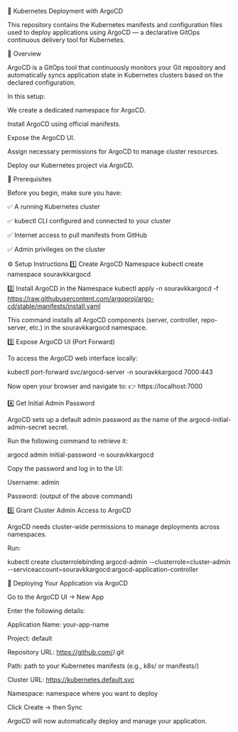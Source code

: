 🚀 Kubernetes Deployment with ArgoCD

This repository contains the Kubernetes manifests and configuration files used to deploy applications using ArgoCD — a declarative GitOps continuous delivery tool for Kubernetes.

🧠 Overview

ArgoCD is a GitOps tool that continuously monitors your Git repository and automatically syncs application state in Kubernetes clusters based on the declared configuration.

In this setup:

We create a dedicated namespace for ArgoCD.

Install ArgoCD using official manifests.

Expose the ArgoCD UI.

Assign necessary permissions for ArgoCD to manage cluster resources.

Deploy our Kubernetes project via ArgoCD.

🧩 Prerequisites

Before you begin, make sure you have:

✅ A running Kubernetes cluster

✅ kubectl CLI configured and connected to your cluster

✅ Internet access to pull manifests from GitHub

✅ Admin privileges on the cluster

⚙️ Setup Instructions
1️⃣ Create ArgoCD Namespace
kubectl create namespace souravkkargocd

2️⃣ Install ArgoCD in the Namespace
kubectl apply -n souravkkargocd -f https://raw.githubusercontent.com/argoproj/argo-cd/stable/manifests/install.yaml


This command installs all ArgoCD components (server, controller, repo-server, etc.) in the souravkkargocd namespace.

3️⃣ Expose ArgoCD UI (Port Forward)

To access the ArgoCD web interface locally:

kubectl port-forward svc/argocd-server -n souravkkargocd 7000:443


Now open your browser and navigate to:
👉 https://localhost:7000

4️⃣ Get Initial Admin Password

ArgoCD sets up a default admin password as the name of the argocd-initial-admin-secret secret.

Run the following command to retrieve it:

argocd admin initial-password -n souravkkargocd


Copy the password and log in to the UI:

Username: admin

Password: (output of the above command)

5️⃣ Grant Cluster Admin Access to ArgoCD

ArgoCD needs cluster-wide permissions to manage deployments across namespaces.

Run:

kubectl create clusterrolebinding argocd-admin --clusterrole=cluster-admin --serviceaccount=souravkkargocd:argocd-application-controller

🚀 Deploying Your Application via ArgoCD

Go to the ArgoCD UI → New App

Enter the following details:

Application Name: your-app-name

Project: default

Repository URL: https://github.com/<your-username>/<your-repo>.git

Path: path to your Kubernetes manifests (e.g., k8s/ or manifests/)

Cluster URL: https://kubernetes.default.svc

Namespace: namespace where you want to deploy

Click Create → then Sync

ArgoCD will now automatically deploy and manage your application.
